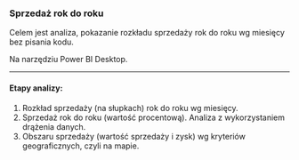 ### Sprzedaż rok do roku
Celem jest analiza, pokazanie rozkładu sprzedaży rok do roku wg miesięcy bez pisania kodu.

Na narzędziu Power BI Desktop.

---

#### Etapy analizy:
<ol>
  <li>Rozkład sprzedaży (na słupkach) rok do roku wg miesięcy.</li>
  <li>Sprzedaż rok do roku (wartość procentową). Analiza z wykorzystaniem drążenia danych.</li>
  <li>Obszaru sprzedaży (wartość sprzedaży i zysk) wg kryteriów geograficznych, czyli na mapie.</li>
</ol>
